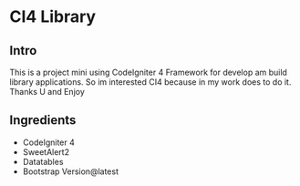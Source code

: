 # CI4 Library

## Intro
This is a project mini using CodeIgniter 4 Framework for develop am build library applications.
So im interested CI4 because in my work does to do it. 
Thanks U and Enjoy

## Ingredients
- CodeIgniter 4
- SweetAlert2
- Datatables
- Bootstrap Version@latest
